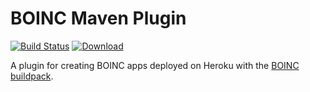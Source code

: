 # BOINC Maven Plugin
[![Build Status](https://travis-ci.org/jkutner/boinc-maven-plugin.svg)](https://travis-ci.org/jkutner/boinc-maven-plugin)
[![Download](https://api.bintray.com/packages/codefinger/boinc/boinc-maven-plugin/images/download.svg)](https://bintray.com/codefinger/boinc/boinc-maven-plugin/_latestVersion)

A plugin for creating BOINC apps deployed on Heroku with the [BOINC buildpack](https://github.com/jkutner/boinc-buildpack/).